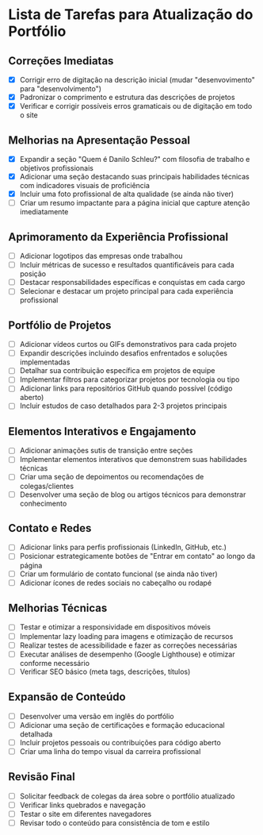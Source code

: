 # Lista de Tarefas para Atualização do Portfólio

## Correções Imediatas

- [x] Corrigir erro de digitação na descrição inicial (mudar "desenvovimento" para "desenvolvimento")
- [x] Padronizar o comprimento e estrutura das descrições de projetos
- [x] Verificar e corrigir possíveis erros gramaticais ou de digitação em todo o site

## Melhorias na Apresentação Pessoal

- [x] Expandir a seção "Quem é Danilo Schleu?" com filosofia de trabalho e objetivos profissionais
- [x] Adicionar uma seção destacando suas principais habilidades técnicas com indicadores visuais de proficiência
- [x] Incluir uma foto profissional de alta qualidade (se ainda não tiver)
- [ ] Criar um resumo impactante para a página inicial que capture atenção imediatamente

## Aprimoramento da Experiência Profissional

- [ ] Adicionar logotipos das empresas onde trabalhou
- [ ] Incluir métricas de sucesso e resultados quantificáveis para cada posição
- [ ] Destacar responsabilidades específicas e conquistas em cada cargo
- [ ] Selecionar e destacar um projeto principal para cada experiência profissional

## Portfólio de Projetos

- [ ] Adicionar vídeos curtos ou GIFs demonstrativos para cada projeto
- [ ] Expandir descrições incluindo desafios enfrentados e soluções implementadas
- [ ] Detalhar sua contribuição específica em projetos de equipe
- [ ] Implementar filtros para categorizar projetos por tecnologia ou tipo
- [ ] Adicionar links para repositórios GitHub quando possível (código aberto)
- [ ] Incluir estudos de caso detalhados para 2-3 projetos principais

## Elementos Interativos e Engajamento

- [ ] Adicionar animações sutis de transição entre seções
- [ ] Implementar elementos interativos que demonstrem suas habilidades técnicas
- [ ] Criar uma seção de depoimentos ou recomendações de colegas/clientes
- [ ] Desenvolver uma seção de blog ou artigos técnicos para demonstrar conhecimento

## Contato e Redes

- [ ] Adicionar links para perfis profissionais (LinkedIn, GitHub, etc.)
- [ ] Posicionar estrategicamente botões de "Entrar em contato" ao longo da página
- [ ] Criar um formulário de contato funcional (se ainda não tiver)
- [ ] Adicionar ícones de redes sociais no cabeçalho ou rodapé

## Melhorias Técnicas

- [ ] Testar e otimizar a responsividade em dispositivos móveis
- [ ] Implementar lazy loading para imagens e otimização de recursos
- [ ] Realizar testes de acessibilidade e fazer as correções necessárias
- [ ] Executar análises de desempenho (Google Lighthouse) e otimizar conforme necessário
- [ ] Verificar SEO básico (meta tags, descrições, títulos)

## Expansão de Conteúdo

- [ ] Desenvolver uma versão em inglês do portfólio
- [ ] Adicionar uma seção de certificações e formação educacional detalhada
- [ ] Incluir projetos pessoais ou contribuições para código aberto
- [ ] Criar uma linha do tempo visual da carreira profissional

## Revisão Final

- [ ] Solicitar feedback de colegas da área sobre o portfólio atualizado
- [ ] Verificar links quebrados e navegação
- [ ] Testar o site em diferentes navegadores
- [ ] Revisar todo o conteúdo para consistência de tom e estilo

